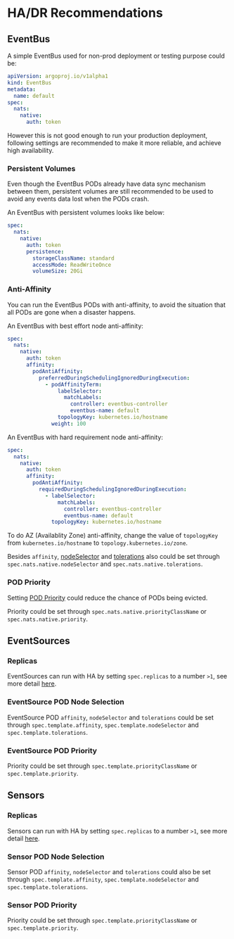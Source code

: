 # HA/DR Recommendations

## EventBus

A simple EventBus used for non-prod deployment or testing purpose could be:

```yaml
apiVersion: argoproj.io/v1alpha1
kind: EventBus
metadata:
  name: default
spec:
  nats:
    native:
      auth: token
```

However this is not good enough to run your production deployment, following
settings are recommended to make it more reliable, and achieve high
availability.

### Persistent Volumes

Even though the EventBus PODs already have data sync mechanism between them,
persistent volumes are still recommended to be used to avoid any events data
lost when the PODs crash.

An EventBus with persistent volumes looks like below:

```yaml
spec:
  nats:
    native:
      auth: token
      persistence:
        storageClassName: standard
        accessMode: ReadWriteOnce
        volumeSize: 20Gi
```

### Anti-Affinity

You can run the EventBus PODs with anti-affinity, to avoid the situation that
all PODs are gone when a disaster happens.

An EventBus with best effort node anti-affinity:

```yaml
spec:
  nats:
    native:
      auth: token
      affinity:
        podAntiAffinity:
          preferredDuringSchedulingIgnoredDuringExecution:
            - podAffinityTerm:
                labelSelector:
                  matchLabels:
                    controller: eventbus-controller
                    eventbus-name: default
                topologyKey: kubernetes.io/hostname
              weight: 100
```

An EventBus with hard requirement node anti-affinity:

```yaml
spec:
  nats:
    native:
      auth: token
      affinity:
        podAntiAffinity:
          requiredDuringSchedulingIgnoredDuringExecution:
            - labelSelector:
                matchLabels:
                  controller: eventbus-controller
                  eventbus-name: default
              topologyKey: kubernetes.io/hostname
```

To do AZ (Availablity Zone) anti-affinity, change the value of `topologyKey`
from `kubernetes.io/hostname` to `topology.kubernetes.io/zone`.

Besides `affinity`,
[nodeSelector](https://kubernetes.io/docs/concepts/scheduling-eviction/assign-pod-node/#nodeselector)
and
[tolerations](https://kubernetes.io/docs/concepts/scheduling-eviction/taint-and-toleration/)
also could be set through `spec.nats.native.nodeSelector` and
`spec.nats.native.tolerations`.

### POD Priority

Setting
[POD Priority](https://kubernetes.io/docs/concepts/configuration/pod-priority-preemption/)
could reduce the chance of PODs being evicted.

Priority could be set through `spec.nats.native.priorityClassName` or
`spec.nats.native.priority`.

## EventSources

### Replicas

EventSources can run with HA by setting `spec.replicas` to a number `>1`, see
more detail [here](eventsources/ha.md).

### EventSource POD Node Selection

EventSource POD `affinity`, `nodeSelector` and `tolerations` could be set
through `spec.template.affinity`, `spec.template.nodeSelector` and
`spec.template.tolerations`.

### EventSource POD Priority

Priority could be set through `spec.template.priorityClassName` or
`spec.template.priority`.

## Sensors

### Replicas

Sensors can run with HA by setting `spec.replicas` to a number `>1`, see more
detail [here](sensors/ha.md).

### Sensor POD Node Selection

Sensor POD `affinity`, `nodeSelector` and `tolerations` could also be set
through `spec.template.affinity`, `spec.template.nodeSelector` and
`spec.template.tolerations`.

### Sensor POD Priority

Priority could be set through `spec.template.priorityClassName` or
`spec.template.priority`.

